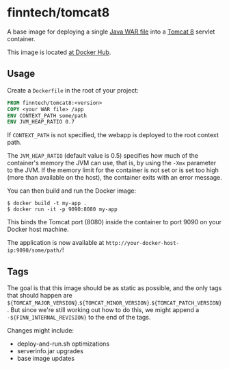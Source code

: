 # finntech/tomcat8

A base image for deploying a single [Java WAR file](https://en.wikipedia.org/wiki/WAR_(file_format)) into a [Tomcat 8](http://tomcat.apache.org/) servlet container.

This image is located [at Docker Hub](https://hub.docker.com/r/finntech/tomcat8/).

## Usage

Create a `Dockerfile` in the root of your project:

```Dockerfile
FROM finntech/tomcat8:<version>
COPY <your WAR file> /app
ENV CONTEXT_PATH some/path
ENV JVM_HEAP_RATIO 0.7
```

If `CONTEXT_PATH` is not specified, the webapp is deployed to the root context path.

The `JVM_HEAP_RATIO` (default value is 0.5) specifies how much of the container's memory
the JVM can use, that is, by using the `-Xmx` parameter to the JVM. If the memory limit for
the container is not set or is set too high (more than available on the host), the container
exits with an error message.

You can then build and run the Docker image:

```
$ docker build -t my-app .
$ docker run -it -p 9090:8080 my-app
```

This binds the Tomcat port (8080) inside the container to port 9090 on your Docker host machine.

The application is now available at `http://your-docker-host-ip:9090/some/path/`!

## Tags

The goal is that this image should be as static as possible, and the only tags that should happen are `${TOMCAT_MAJOR_VERSION}`.`${TOMCAT_MINOR_VERSION}`.`${TOMCAT_PATCH_VERSION}`. But since we're still working out how to do this, we might append a `-${FINN_INTERNAL_REVISION}` to the end of the tags.

Changes might include:

- deploy-and-run.sh optimizations
- serverinfo.jar upgrades
- base image updates


